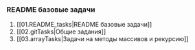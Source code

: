 ### README базовые задачи

1. [[01.README_tasks|README базовые задачи]]
2. [[02.gitTasks|Общие задания]]
3. [[03.arrayTasks|Задачи на методы массивов и рекурсию]]
